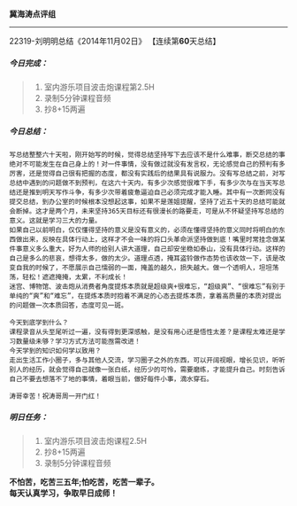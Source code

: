 **冀海涛点评组**

------

22319-刘明明总结《2014年11月02日》
【连续第**60**天总结】

##### __今日完成：__
>1. 室内游乐项目波击炮课程第2.5H
>2. 录制5分钟课程音频
>3. 抄8+15两遍

##### __今日总结：__
    写总结整整六十天啦，刚开始写的时候，觉得总结坚持写下去应该不是什么难事，断交总结的事绝对不可能发生在自己身上的！对一件事情，没有做过就没有发言权，无论感觉自己的预判有多厉害，还是觉得自己很有把握的态度，都没有实践后的结果具有说服力。没有写总结之前，对写总结中遇到的问题做不到预判，在这六十天内，有多少次感觉很难下手，有多少次与在当天写总结还是推到明天写作斗争，有多少次带着疲惫逼迫自己必须完成才能入睡。其中有一次断网没有提交总结，到办公室的时候根本没想起这事，如果不是莲姐提醒，坚持了近五十天的总结可能就会断掉。这才是两个月，未来坚持365天目标还有很漫长的路要走，可是从不怀疑坚持写总结的意义。这就是学习三大的力量。
    如果自己以前明白，仅仅懂得坚持的意义是没有意义的，必须在懂得坚持的意义同时将明白的东西做出来，反映在具体行动上，这样才不会一味的将口头革命派坚持做到底！嘴里时常挂念做某件事意义多么重大，好为人师的给别人讲大道理，自己却安坐稳如泰山，没有具体行动。这样的自己是多么的悲哀，想得太多，做的太少。道理点透，掩耳盗铃做作态势也该收敛一下，该是改变自我的时候了，不愿展示自己懦弱的一面，掩盖的越久，损失越大。做一个透明人，坦坦荡荡，轻松！遮遮掩掩，太累，不利成长！
    迷宫、博物馆、波击炮从消费者角度提炼本质就是超级爽+很难忘，“超级爽”、“很难忘”有别于单纯的“爽”和“难忘”，在提炼本质时抱着不满足的心态去提炼本质，拿着高质量的本质对提出的问题做一次本质回答，态度可见一斑。
    
    今天到底学到什么？
    课程录音从头至尾听过一遍，没有得到更深感触，是没有用心还是悟性太差？是课程太难还是学习数量级未够？学习方式方法可能亟需改进！
    今天学到的知识如何学以致用？
    走出生活工作小圈子，多与其他人交流，学习圈子之外的东西，可以开阔视眼，增长见识，听听别人的经历，就会觉得自己就像一张白纸，经历少的可怜，需要磨练，才能提升自己。时刻告诉自己不要去想落不了地的事情，着眼当前，做好每件小事，滴水穿石。

    涛哥幸苦！祝涛哥周一开门红！
##### __明日任务：__
>1. 室内游乐项目波击炮课程2.5H
>2. 抄8+15两遍
>3. 录制5分钟课程音频

**不怕苦，吃苦三五年;怕吃苦，吃苦一辈子。**  
**每天认真学习，争取早日成师！**